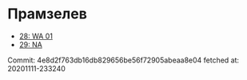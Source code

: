 # Прамзелев
- [28: WA 01](28.md)
- [29: NA](29.md)

Commit: 4e8d2f763db16db829656be56f72905abeaa8e04
 fetched at: 20201111-233240
